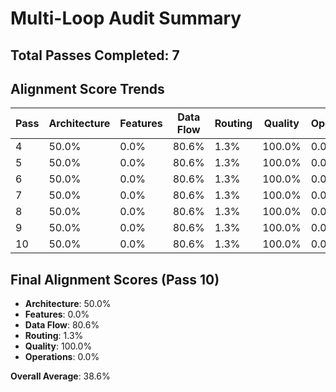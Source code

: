 # Multi-Loop Audit Summary

## Total Passes Completed: 7

## Alignment Score Trends

| Pass | Architecture | Features | Data Flow | Routing | Quality | Operations |
|------|-------------|----------|-----------|---------|---------|------------|
| 4 | 50.0% | 0.0% | 80.6% | 1.3% | 100.0% | 0.0% |
| 5 | 50.0% | 0.0% | 80.6% | 1.3% | 100.0% | 0.0% |
| 6 | 50.0% | 0.0% | 80.6% | 1.3% | 100.0% | 0.0% |
| 7 | 50.0% | 0.0% | 80.6% | 1.3% | 100.0% | 0.0% |
| 8 | 50.0% | 0.0% | 80.6% | 1.3% | 100.0% | 0.0% |
| 9 | 50.0% | 0.0% | 80.6% | 1.3% | 100.0% | 0.0% |
| 10 | 50.0% | 0.0% | 80.6% | 1.3% | 100.0% | 0.0% |

## Final Alignment Scores (Pass 10)

- **Architecture**: 50.0%
- **Features**: 0.0%
- **Data Flow**: 80.6%
- **Routing**: 1.3%
- **Quality**: 100.0%
- **Operations**: 0.0%

**Overall Average**: 38.6%

